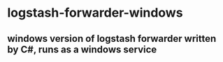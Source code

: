 # logstash-forwarder-windows
windows version of logstash forwarder written by C#, runs as a windows service
---

